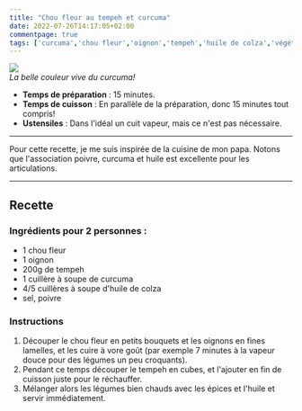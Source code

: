 ```yaml
---
title: "Chou fleur au tempeh et curcuma"
date: 2022-07-26T14:17:05+02:00
commentpage: true
tags: ['curcuma','chou fleur','oignon','tempeh','huile de colza','végétarien','vegan','soja','vapeur','salé','recette', "végétalien", "légumes"]
---
```


![](/pictures/chou_fleur_1.jpg)<br>
*La belle couleur vive du curcuma!*

- **Temps de préparation** : 15 minutes.
- **Temps de cuisson** : En parallèle de la préparation, donc 15 minutes tout compris!
- **Ustensiles** : Dans l'idéal un cuit vapeur, mais ce n'est pas nécessaire.

---

Pour cette recette, je me suis inspirée de la cuisine de mon papa. Notons que l'association poivre, curcuma et huile est excellente pour les articulations.

---

## Recette

### Ingrédients  pour 2 personnes :

- 1 chou fleur
- 1 oignon
- 200g de tempeh
- 1 cuillère à soupe de curcuma
- 4/5 cuillères à soupe d'huile de colza
- sel, poivre

### Instructions

1. Découper le chou fleur en petits bouquets et les oignons en fines lamelles, et les cuire à vore goût (par exemple 7 minutes à la vapeur douce pour des légumes un peu croquants).
2. Pendant ce temps découper le tempeh en cubes, et l'ajouter en fin de cuisson juste pour le réchauffer.
3. Mélanger alors les légumes bien chauds avec les épices et l'huile et servir immédiatement.




